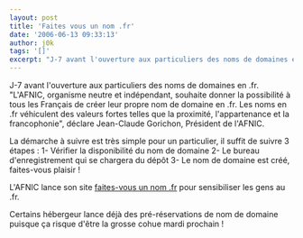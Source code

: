 ```yaml
---
layout: post
title: 'Faites vous un nom .fr'
date: '2006-06-13 09:33:13'
author: j0k
tags: '[]'
excerpt: "J-7 avant l'ouverture aux particuliers des noms de domaines en .fr.     \n&quot;L'AFNIC, organisme neutre et indépendant, souhaite donner la possibilité à tous les Français de créer leur propre nom de domaine en .fr. Les noms en .fr véhiculent des valeurs fortes telles que la proximité, l'appartenance et la francophonie&quot;, déclare Jean-Claude Gorichon,      …"
---
```


J-7 avant l'ouverture aux particuliers des noms de domaines en .fr.
&quot;L'AFNIC, organisme neutre et indépendant, souhaite donner la possibilité à tous les Français de créer leur propre nom de domaine en .fr. Les noms en .fr véhiculent des valeurs fortes telles que la proximité, l'appartenance et la francophonie&quot;, déclare Jean-Claude Gorichon, Président de l'AFNIC.

La démarche à suivre est très simple pour un particulier, il suffit de suivre 3 étapes :   1- Vérifier la disponibilité du nom de domaine   2- Le bureau d'enregistrement qui se chargera du dépôt   3- Le nom de domaine est créé, faites-vous plaisir !

L'AFNIC lance son site [faites-vous un nom .fr](http://www.faites-vous-un-nom.fr/) pour sensibiliser les gens au .fr.

Certains hébergeur lance déjà des pré-réservations de nom de domaine puisque ça risque d'être la grosse cohue mardi prochain !
